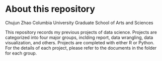 # About this repository

Chujun Zhao
Columbia University
Graduate School of Arts and Sciences

This repository records my previous projects of data science. Projects are categorized into four major groups, inclding report, data wrangling, data visualization, and others. Projects are completed with either R or Python. For the details of each project, please refer to the documents in the folder for each group.
